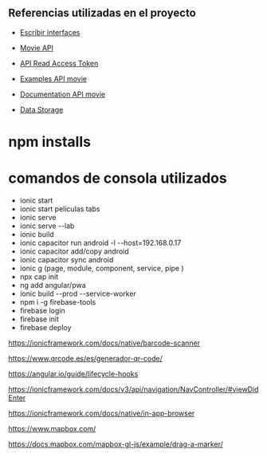 ## Referencias utilizadas en el proyecto
* [Escribir interfaces](https://app.quicktype.io/)
* [Movie API](https://www.themoviedb.org/)
* [API Read Access Token](https://api.themoviedb.org/3/movie/550?api_key=367cb030bd2726cb8c0e78aff655aaea)
* [Examples API movie](https://www.themoviedb.org/documentation/api/discover)
* [Documentation API movie](https://developers.themoviedb.org/3/getting-started/introduction)

* [Data Storage](https://ionicframework.com/docs/angular/storage)

# npm installs
 
# comandos de consola utilizados
* ionic start
* ionic start peliculas tabs
* ionic serve
* ionic serve --lab
* ionic build
* ionic capacitor run android -l --host=192.168.0.17
* ionic capacitor add/copy android
* ionic capacitor sync android
* ionic g (page, module, component, service, pipe )
* npx cap init
* ng add angular/pwa
* ionic build --prod --service-worker
* npm i -g firebase-tools
* firebase login
* firebase init
* firebase deploy


https://ionicframework.com/docs/native/barcode-scanner

https://www.qrcode.es/es/generador-qr-code/

https://angular.io/guide/lifecycle-hooks

https://ionicframework.com/docs/v3/api/navigation/NavController/#viewDidEnter

https://ionicframework.com/docs/native/in-app-browser

https://www.mapbox.com/

https://docs.mapbox.com/mapbox-gl-js/example/drag-a-marker/
